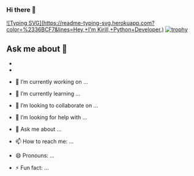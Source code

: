 ### Hi there 👋

[![Typing SVG](https://readme-typing-svg.herokuapp.com?color=%2336BCF7&lines=Hey,+I'm Kirill,+Python+Developer.)](https://git.io/typing-svg)
[![trophy](https://github-profile-trophy.vercel.app/?username=kirka00)](https://github.com/ryo-ma/github-profile-trophy)

## Ask me about 💬 
- [Twitter]:(https://twitter.com/kir_kobzev)
- [Email]:(mailto:kir.kobzev.ill@gmail.com)

- 🔭 I’m currently working on ...
- 🌱 I’m currently learning ...
- 👯 I’m looking to collaborate on ...
- 🤔 I’m looking for help with ...
- 💬 Ask me about ...
- 📫 How to reach me: ...
- 😄 Pronouns: ...
- ⚡ Fun fact: ...

